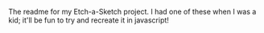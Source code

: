 The readme for my Etch-a-Sketch project. I had one of these when I was a kid; it'll be fun to try and recreate it in javascript!